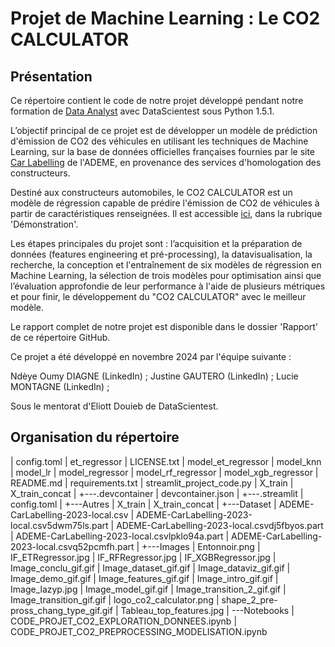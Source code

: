 # Projet de Machine Learning : Le CO2 CALCULATOR

## Présentation

Ce répertoire contient le code de notre projet développé pendant notre formation de [Data Analyst](https://datascientest.com/formation-data-analyst) avec DataScientest sous Python 1.5.1.

L’objectif principal de ce projet est de développer un modèle de prédiction d'émission de CO2 des véhicules en utilisant les techniques de Machine Learning, sur la base de données officielles françaises fournies par le site [Car Labelling](https://carlabelling.ademe.fr/) de l'ADEME, en provenance des services d'homologation des constructeurs. 

Destiné aux constructeurs automobiles, le CO2 CALCULATOR est un modèle de régression capable de prédire l'émission de CO2 de véhicules à partir de caractéristiques renseignées. Il est accessible [ici](https://projet-co2-datascientest-2024.streamlit.app/), dans la rubrique 'Démonstration'.

Les étapes principales du projet sont : l’acquisition et la préparation de données (features engineering et pré-processing), la datavisualisation, la recherche, la conception et l'entraînement de six modèles de régression en Machine Learning, la sélection de trois modèles pour optimisation ainsi que l’évaluation approfondie de leur performance à l'aide de plusieurs métriques et pour finir, le développement du "CO2 CALCULATOR" avec le meilleur modèle.

Le rapport complet de notre projet est disponible dans le dossier 'Rapport' de ce répertoire GitHub.



Ce projet a été développé en novembre 2024 par l'équipe suivante :

Ndèye Oumy DIAGNE (LinkedIn) ;
Justine GAUTERO (LinkedIn) ;
Lucie MONTAGNE (LinkedIn) ;

Sous le mentorat d'Eliott Douieb de DataScientest.




## Organisation du répertoire
|   config.toml
|   et_regressor
|   LICENSE.txt
|   model_et_regressor
|   model_knn
|   model_lr
|   model_regressor
|   model_rf_regressor
|   model_xgb_regressor
|   README.md
|   requirements.txt
|   streamlit_project_code.py
|   X_train
|   X_train_concat
|
+---.devcontainer
|       devcontainer.json
|
+---.streamlit
|       config.toml
|
+---Autres
|       X_train
|       X_train_concat
|
+---Dataset
|       ADEME-CarLabelling-2023-local.csv
|       ADEME-CarLabelling-2023-local.csv5dwm75ls.part
|       ADEME-CarLabelling-2023-local.csvdj5fbyos.part
|       ADEME-CarLabelling-2023-local.csvlpklo94a.part
|       ADEME-CarLabelling-2023-local.csvq52pcmfh.part
|
+---Images
|       Entonnoir.png
|       IF_ETRegressor.jpg
|       IF_RFRegressor.jpg
|       IF_XGBRegressor.jpg
|       Image_conclu_gif.gif
|       Image_dataset_gif.gif
|       Image_dataviz_gif.gif
|       Image_demo_gif.gif
|       Image_features_gif.gif
|       Image_intro_gif.gif
|       Image_lazyp.jpg
|       Image_model_gif.gif
|       Image_transition_2_gif.gif
|       Image_transition_gif.gif
|       logo_co2_calculator.png
|       shape_2_pre-pross_chang_type_gif.gif
|       Tableau_top_features.jpg
|
\---Notebooks
    |   CODE_PROJET_CO2_EXPLORATION_DONNEES.ipynb
    |   CODE_PROJET_CO2_PREPROCESSING_MODELISATION.ipynb






